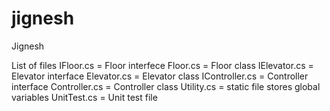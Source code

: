 jignesh
=======

Jignesh

List of files
IFloor.cs   = Floor interfece
Floor.cs   = Floor class
IElevator.cs = Elevator  interface
Elevator.cs = Elevator class
IController.cs = Controller interface
Controller.cs = Controller class
Utility.cs = static file stores global variables
UnitTest.cs = Unit test file
